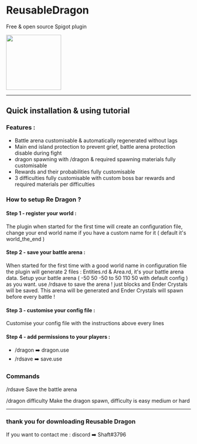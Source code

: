 # ReusableDragon
Free &amp; open source Spigot plugin

<img src="https://github.com/Shaft-3796/img/blob/main/image0.png" height=auto width="150">

-----------------------------------------

## Quick installation & using tutorial

### Features :

- Battle arena customisable & automatically regenerated without lags
- Main end island protection to prevent grief, battle arena protection disable during fight
- dragon spawning with /dragon & required spawning materials fully customisable
- Rewards and their probabilities fully customisable
- 3 difficulties fully customisable with custom boss bar rewards and required materials per difficulties

### How to setup Re Dragon ?

#### Step 1 - register your world :

The plugin when started for the first time will create an configuration file, change your end world name if you have a custom name for it ( default it's world_the_end )

#### Step 2 - save your battle arena :

When started for the first time with a good world name in configuration file the plugin will generate 2 files : Entities.rd & Area.rd, it's your battle arena data.
Setup your battle arena ( -50 50 -50 to 50 110 50 with default config ) as you want.
use /rdsave to save the arena ! just blocks and Ender Crystals will be saved.
This arena will be generated and Ender Crystals will spawn before every battle !

#### Step 3 - customise your config file :

Customise your config file with the instructions above every lines

#### Step 4 - add permissions to your players :

- /dragon :arrow_right: dragon.use
- /rdsave :arrow_right: save.use

### Commands

/rdsave
Save the battle arena

/dragon difficulty
Make the dragon spawn, difficulty is easy medium or hard

-----------------------------------------
### thank you for downloading Reusable Dragon

If you want to contact me : discord :arrow_right: Shaft#3796
